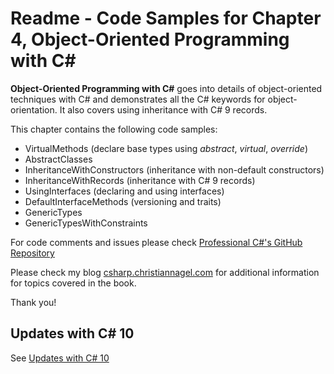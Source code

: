 # Readme - Code Samples for Chapter 4, Object-Oriented Programming with C#

**Object-Oriented Programming with C#** goes into details of object-oriented techniques with C# and demonstrates all the C# keywords for object- orientation. It also covers using inheritance with C# 9 records.

This chapter contains the following code samples:

* VirtualMethods (declare base types using *abstract*, *virtual*, *override*)
* AbstractClasses
* InheritanceWithConstructors (inheritance with non-default constructors)
* InheritanceWithRecords (inheritance with C# 9 records)
* UsingInterfaces (declaring and using interfaces)
* DefaultInterfaceMethods (versioning and traits)
* GenericTypes
* GenericTypesWithConstraints
 
For code comments and issues please check [Professional C#'s GitHub Repository](https://github.com/ProfessionalCSharp/ProfessionalCSharp2021)

Please check my blog [csharp.christiannagel.com](https://csharp.christiannagel.com "csharp.christiannagel.com") for additional information for topics covered in the book.

Thank you!

## Updates with C# 10

See [Updates with C# 10](../../Dotnet6Updates.md)
